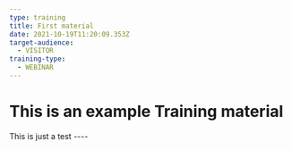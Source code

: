 ```yaml
---
type: training
title: First material
date: 2021-10-19T11:20:09.353Z
target-audience:
  - VISITOR
training-type:
  - WEBINAR
---
```

# This is an example Training material

This is just a test ----